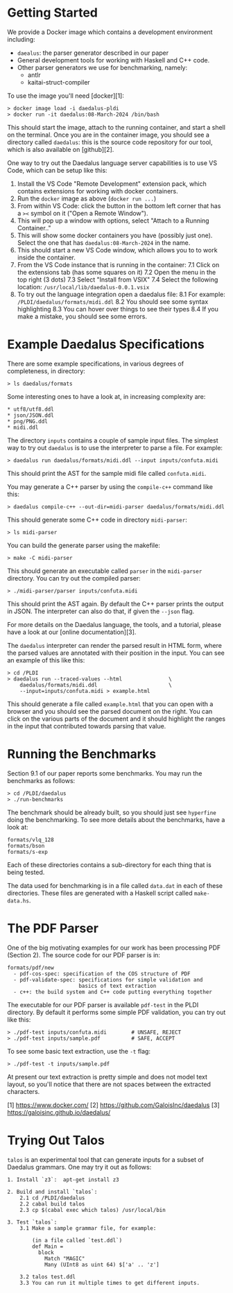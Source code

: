 Getting Started
===============

We provide a Docker image which contains a development environment including:
  * `daealus`: the parser generator described in our paper
  * General development tools for working with Haskell and C++ code.
  * Other parser generators we use for benchmarking, namely:
    - antlr
    - kaitai-struct-compiler

To use the image you'll need [docker][1]:

    > docker image load -i daedalus-pldi
    > docker run -it daedalus:08-March-2024 /bin/bash

This should start the image, attach to the running container, and
start a shell on the terminal.  Once you are in the container image,
you should see a directory called `daedalus`:
this is the source code repository for our tool,
which is also available on [github][2].

One way to try out the Daedalus language server capabilities is to
use VS Code, which can be setup like this:

  1. Install the VS Code "Remote Development" extension pack,
   which contains extensions for working with docker containers.
  2. Run the `docker` image as above (`docker run ...`)
  3. From within VS Code: click the button in the bottom left corner
     that has a `><` symbol on it ("Open a Remote Window").
  4. This will pop up a window with options,
     select "Attach to a Running Container.."
  5. This will show some docker containers you have (possibly just one).
     Select the one that has `daedalus:08-March-2024` in the name.
  6. This should start a new VS Code window, which allows you to
     to work inside the container.
  7. From the VS Code instance that is running in the container:
      7.1 Click on the extensions tab (has some squares on it)
      7.2 Open the menu in the top right (3 dots)
      7.3 Select "Install from VSIX"
      7.4 Select the following location: `/usr/local/lib/daedalus-0.0.1.vsix`
  8. To try out the language integration open a daedalus file:
      8.1 For example: `/PLDI/daedalus/formats/midi.ddl`
      8.2 You should see some syntax highlighting
      8.3 You can hover over things to see their types
      8.4 If you make a mistake, you should see some errors.


Example Daedalus Specifications
===============================

There are some example specifications, in various degrees of completeness,
in directory:

    > ls daedalus/formats

Some interesting ones to have a look at, in increasing complexity are:

    * utf8/utf8.ddl
    * json/JSON.ddl
    * png/PNG.ddl
    * midi.ddl

The directory `inputs` contains a couple of sample input files.
The simplest way to try out `daedalus` is to use the interpreter to
parse a file.  For example:

    > daedalus run daedalus/formats/midi.ddl --input inputs/confuta.midi

This should print the AST for the sample midi file called `confuta.midi`.

You may generate a C++ parser by using the `compile-c++` command like this:

    > daedalus compile-c++ --out-dir=midi-parser daedalus/formats/midi.ddl

This should generate some C++ code in directory `midi-parser`:

    > ls midi-parser

You can build the generate parser using the makefile:

    > make -C midi-parser

This should generate an executable called `parser` in the `midi-parser` directory.
You can try out the compiled parser:

    > ./midi-parser/parser inputs/confuta.midi

This should print the AST again.  By default the C++ parser prints the
output in JSON.   The interpreter can also do that, if given the `--json` flag.

For more details on the Daedalus language, the tools, and a tutorial,
please have a look at our [online documentation][3].

The `daedalus` interpreter can render the parsed result in HTML form,
where the parsed values are annotated with their position in the input.
You can see an example of this like this:

    > cd /PLDI
    > daedalus run --traced-values --html               \
        daedalus/formats/midi.ddl                       \
        --input=inputs/confuta.midi > example.html

This should generate a file called `example.html` that you can open
with a browser and you should see the parsed document on the right.
You can click on the various parts of the document and it should highlight
the ranges in the input that contributed towards parsing that value.



Running the Benchmarks
======================

Section 9.1 of our paper reports some benchmarks.  You may run the benchmarks
as follows:

    > cd /PLDI/daedalus
    > ./run-benchmarks

The benchmark should be already built, so you should just see `hyperfine`
doing the benchmarking.   To see more details about the benchmarks, have
a look at:

    formats/vlq_128
    formats/bson
    formats/s-exp

Each of these directories contains a sub-directory for each thing that
is being tested.

The data used for benchmarking is in a file called `data.dat` in each of
these directories.  These files are generated with a Haskell script
called `make-data.hs`.


The PDF Parser
==============

One of the big motivating examples for our work has been processing PDF
(Section 2).  The source code for our PDF parser is in:

    formats/pdf/new
      - pdf-cos-spec: specification of the COS structure of PDF
      - pdf-validate-spec: specifications for simple validation and
                           basics of text extraction
      - c++: the build system and C++ code putting everything together

The executable for our PDF parser is available `pdf-test` in the PLDI directory.
By default it performs some simple PDF validation, you can try out like this:

    > ./pdf-test inputs/confuta.midi        # UNSAFE, REJECT
    > ./pdf-test inputs/sample.pdf          # SAFE, ACCEPT

To see some basic text extraction, use the `-t` flag:

    > ./pdf-test -t inputs/sample.pdf

At present our text extraction is pretty simple and does not model text layout,
so you'll notice that there are not spaces between the extracted characters.


[1] https://www.docker.com/
[2] https://github.com/GaloisInc/daedalus
[3] https://galoisinc.github.io/daedalus/


Trying Out Talos
================

`talos` is an experimental tool that can generate inputs for a subset
of Daedalus grammars.   One may try it out as follows:

    1. Install `z3`:  apt-get install z3

    2. Build and install `talos`:
        2.1 cd /PLDI/daedalus
        2.2 cabal build talos
        2.3 cp $(cabal exec which talos) /usr/local/bin

    3. Test `talos`:
        3.1 Make a sample grammar file, for example:

            (in a file called `test.ddl`)
            def Main =
              block
                Match "MAGIC"
                Many (UInt8 as uint 64) $['a' .. 'z']

        3.2 talos test.ddl
        3.3 You can run it multiple times to get different inputs.




